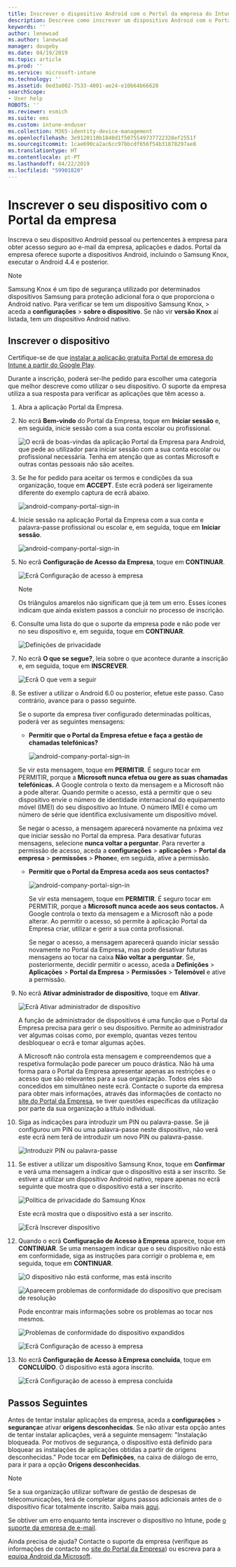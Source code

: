 ```yaml
---
title: Inscrever o dispositivo Android com o Portal da empresa do Intune | Documentos da Microsoft
description: Descreve como inscrever um dispositivo Android com o Portal da empresa do Intune
keywords: ''
author: lenewsad
ms.author: lanewsad
manager: dougeby
ms.date: 04/19/2019
ms.topic: article
ms.prod: ''
ms.service: microsoft-intune
ms.technology: ''
ms.assetid: 0ed3a002-7533-4001-ae24-e10b64b66620
searchScope:
- User help
ROBOTS: ''
ms.reviewer: esmich
ms.suite: ems
ms.custom: intune-enduser
ms.collection: M365-identity-device-management
ms.openlocfilehash: 3e9120110b1840d1f5075549737722328ef2551f
ms.sourcegitcommit: 1cae690ca2ac6cc97bbcdf656f54b31878297ae8
ms.translationtype: HT
ms.contentlocale: pt-PT
ms.lasthandoff: 04/22/2019
ms.locfileid: "59901820"
---
```

# <a name="enroll-your-device-with-company-portal"></a>Inscrever o seu dispositivo com o Portal da empresa  
Inscreva o seu dispositivo Android pessoal ou pertencentes à empresa para obter acesso seguro ao e-mail da empresa, aplicações e dados. Portal da empresa oferece suporte a dispositivos Android, incluindo o Samsung Knox, executar o Android 4.4 e posterior.  

> [!NOTE]
> Samsung Knox é um tipo de segurança utilizado por determinados dispositivos Samsung para proteção adicional fora o que proporciona o Android nativo. Para verificar se tem um dispositivo Samsung Knox, > aceda a **configurações** > **sobre o dispositivo**. Se não vir **versão Knox** aí listada, tem um dispositivo Android nativo.    

## <a name="enroll-device"></a>Inscrever o dispositivo  
Certifique-se de que [instalar a aplicação gratuita Portal de empresa do Intune a partir do Google Play](https://play.google.com/store/apps/details?id=com.microsoft.windowsintune.companyportal). 

Durante a inscrição, poderá ser-lhe pedido para escolher uma categoria que melhor descreve como utilizar o seu dispositivo. O suporte da empresa utiliza a sua resposta para verificar as aplicações que têm acesso a.  

1. Abra a aplicação Portal da Empresa.  

3. No ecrã **Bem-vindo** do Portal da Empresa, toque em **Iniciar sessão** e, em seguida, inicie sessão com a sua conta escolar ou profissional.

   ![O ecrã de boas-vindas da aplicação Portal da Empresa para Android, que pede ao utilizador para iniciar sessão com a sua conta escolar ou profissional necessária. Tenha em atenção que as contas Microsoft e outras contas pessoais não são aceites.](./media/and-enroll-0-welcome-screen.png)   

4. Se lhe for pedido para aceitar os termos e condições da sua organização, toque em **ACCEPT**. Este ecrã poderá ser ligeiramente diferente do exemplo captura de ecrã abaixo. 

   ![android-company-portal-sign-in](./media/and-enroll-3-accept-terms.png)

5. Inicie sessão na aplicação Portal da Empresa com a sua conta e palavra-passe profissional ou escolar e, em seguida, toque em **Iniciar sessão**.

   ![android-company-portal-sign-in](./media/and-enroll-2-cp-sign-in.png)

6. No ecrã **Configuração de Acesso da Empresa**, toque em **CONTINUAR**.

   ![Ecrã Configuração de acesso à empresa](/intune/media/android_cp_enroll_01_1709_new.png)

   > [!NOTE]
   > Os triângulos amarelos não significam que já tem um erro. Esses ícones indicam que ainda existem passos a concluir no processo de inscrição.

7. Consulte uma lista do que o suporte da empresa pode e não pode ver no seu dispositivo e, em seguida, toque em **CONTINUAR**.

   ![Definições de privacidade](/intune/media/android_cp_enroll_02_after_1710.png)

8. No ecrã **O que se segue?**, leia sobre o que acontece durante a inscrição e, em seguida, toque em **INSCREVER**.

   ![Ecrã O que vem a seguir](/intune/media/android_cp_enroll_03_after_1710.png)

9. Se estiver a utilizar o Android 6.0 ou posterior, efetue este passo. Caso contrário, avance para o passo seguinte.

   Se o suporte da empresa tiver configurado determinadas políticas, poderá ver as seguintes mensagens:
   - **Permitir que o Portal da Empresa efetue e faça a gestão de chamadas telefónicas?**

     ![android-company-portal-sign-in](./media/and-enroll-3a-allow-phone-access.png)

   Se vir esta mensagem, toque em **PERMITIR**. É seguro tocar em PERMITIR, porque a **Microsoft nunca efetua ou gere as suas chamadas telefónicas.** A Google controla o texto da mensagem e a Microsoft não a pode alterar. Quando permite o acesso, está a permitir que o seu dispositivo envie o número de identidade internacional do equipamento móvel (IMEI) do seu dispositivo ao Intune. O número IMEI é como um número de série que identifica exclusivamente um dispositivo móvel.

   Se negar o acesso, a mensagem aparecerá novamente na próxima vez que iniciar sessão no Portal da empresa. Para desativar futuras mensagens, selecione **nunca voltar a perguntar**. Para reverter a permissão de acesso, aceda a **configurações** > **aplicações** > **Portal da empresa** > **permissões**   >  **Phone**e, em seguida, ative a permissão.  

   - **Permitir que o Portal da Empresa aceda aos seus contactos?**

     ![android-company-portal-sign-in](./media/and-enroll-3b-allow-contacts-access.png)

     Se vir esta mensagem, toque em **PERMITIR**. É seguro tocar em PERMITIR, porque a **Microsoft nunca acede aos seus contactos.** A Google controla o texto da mensagem e a Microsoft não a pode alterar. Ao permitir o acesso, só permite à aplicação Portal da Empresa criar, utilizar e gerir a sua conta profissional.

     Se negar o acesso, a mensagem aparecerá quando iniciar sessão novamente no Portal da Empresa, mas pode desativar futuras mensagens ao tocar na caixa **Não voltar a perguntar**. Se, posteriormente, decidir permitir o acesso, aceda a **Definições** &gt; **Aplicações** &gt; **Portal da Empresa** &gt; **Permissões** &gt; **Telemóvel** e ative a permissão.

10. No ecrã **Ativar administrador de dispositivo**, toque em **Ativar**.

    ![Ecrã Ativar administrador de dispositivo](./media/and-enroll-5-activate.png)

    A função de administrador de dispositivos é uma função que o Portal da Empresa precisa para gerir o seu dispositivo. Permite ao administrador ver algumas coisas como, por exemplo, quantas vezes tentou desbloquear o ecrã e tomar algumas ações.    

    A Microsoft não controla esta mensagem e compreendemos que a respetiva formulação pode parecer um pouco drástica. Não há uma forma para o Portal da Empresa apresentar apenas as restrições e o acesso que são relevantes para a sua organização. Todos eles são concedidos em simultâneo neste ecrã. Contacte o suporte da empresa para obter mais informações, através das informações de contacto no [site do Portal da Empresa](https://go.microsoft.com/fwlink/?linkid=2010980), se tiver questões específicas da utilização por parte da sua organização a título individual.  

11. Siga as indicações para introduzir um PIN ou palavra-passe. Se já configurou um PIN ou uma palavra-passe neste dispositivo, não verá este ecrã nem terá de introduzir um novo PIN ou palavra-passe.  

    ![Introduzir PIN ou palavra-passe](./media/and-enroll-6-PIN-native.png)

12. Se estiver a utilizar um dispositivo Samsung Knox, toque em **Confirmar** e verá uma mensagem a indicar que o dispositivo está a ser inscrito. Se estiver a utilizar um dispositivo Android nativo, repare apenas no ecrã seguinte que mostra que o dispositivo está a ser inscrito.

    ![Política de privacidade do Samsung Knox](./media/and-enroll-7-knox-privacy-policy.png)

    Este ecrã mostra que o dispositivo está a ser inscrito.

    ![Ecrã Inscrever dispositivo](./media/and-enroll-8-device-enrolling.png)

13. Quando o ecrã **Configuração de Acesso à Empresa** aparece, toque em **CONTINUAR**. Se uma mensagem indicar que o seu dispositivo não está em conformidade, siga as instruções para corrigir o problema e, em seguida, toque em **CONTINUAR**.

    ![O dispositivo não está conforme, mas está inscrito](/intune/media/android_cp_enroll_05_post_1709.png)

    ![Aparecem problemas de conformidade do dispositivo que precisam de resolução](/intune/media/android_cp_enroll_03_post_1709.png)

    Pode encontrar mais informações sobre os problemas ao tocar nos mesmos.

    ![Problemas de conformidade do dispositivo expandidos](/intune/media/android_cp_enroll_04_post_1709.png)

    ![Ecrã Configuração de acesso à empresa](./media/and-enroll-9d-comp-access-setup.png)  

14. No ecrã **Configuração de Acesso à Empresa concluída**, toque em **CONCLUÍDO**. O dispositivo está agora inscrito.

    ![Ecrã Configuração de acesso à empresa concluída](./media/and-enroll-10-comp-access-setup-complete.png)

## <a name="next-steps"></a>Passos Seguintes  

Antes de tentar instalar aplicações da empresa, aceda a **configurações** > **segurança**e ativar **origens desconhecidas**. Se não ativar esta opção antes de tentar instalar aplicações, verá a seguinte mensagem: "Instalação bloqueada. Por motivos de segurança, o dispositivo está definido para bloquear as instalações de aplicações obtidas a partir de origens desconhecidas." Pode tocar em **Definições**, na caixa de diálogo de erro, para ir para a opção **Origens desconhecidas**.  

> [!Note]
> Se a sua organização utilizar software de gestão de despesas de telecomunicações, terá de completar alguns passos adicionais antes de o dispositivo ficar totalmente inscrito. Saiba mais [aqui](enroll-your-device-with-telecom-expense-management-android.md).

Se obtiver um erro enquanto tenta inscrever o dispositivo no Intune, pode [o suporte da empresa de e-mail](send-logs-to-your-it-admin-by-email-android.md).  

Ainda precisa de ajuda? Contacte o suporte da empresa (verifique as informações de contacto no [site do Portal da Empresa](https://go.microsoft.com/fwlink/?linkid=2010980)) ou escreva para a <a href="mailto:wintunedroidfbk@microsoft.com?subject=I'm having trouble with enrolling my Android device&body=Describe the issue you're experiencing here.">equipa Android da Microsoft</a>.
